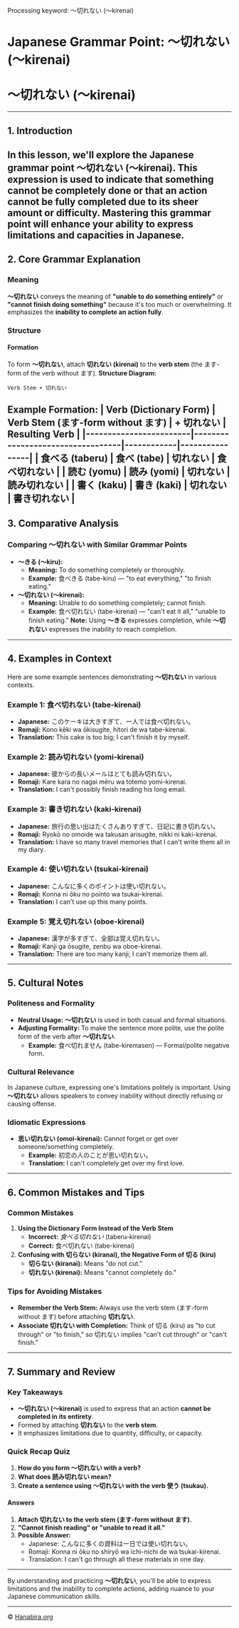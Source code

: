 Processing keyword: ～切れない (～kirenai)
# Japanese Grammar Point: ～切れない (～kirenai)
# ～切れない (～kirenai)

---
## 1. Introduction
In this lesson, we'll explore the Japanese grammar point **～切れない (～kirenai)**. This expression is used to indicate that something **cannot be completely done** or that an action **cannot be fully completed** due to its sheer amount or difficulty. Mastering this grammar point will enhance your ability to express limitations and capacities in Japanese.
---
## 2. Core Grammar Explanation
### Meaning
**～切れない** conveys the meaning of **"unable to do something entirely"** or **"cannot finish doing something"** because it's too much or overwhelming. It emphasizes the **inability to complete an action fully**.
### Structure
#### Formation
To form **～切れない**, attach **切れない (kirenai)** to the **verb stem** (the ます-form of the verb without ます).
**Structure Diagram:**
```
Verb Stem + 切れない
```
**Example Formation:**
| Verb (Dictionary Form) | Verb Stem (ます-form without ます) | + 切れない | Resulting Verb |
|------------------------|----------------------------------|------------|----------------|
| 食べる (taberu)         | 食べ (tabe)                       | 切れない    | 食べ切れない    |
| 読む (yomu)            | 読み (yomi)                       | 切れない    | 読み切れない    |
| 書く (kaku)            | 書き (kaki)                       | 切れない    | 書き切れない    |
---
## 3. Comparative Analysis
### Comparing ～切れない with Similar Grammar Points
- **～きる (～kiru):**
  - **Meaning:** To do something completely or thoroughly.
  - **Example:** 食べきる (tabe-kiru) — "to eat everything," "to finish eating."
- **～切れない (～kirenai):**
  - **Meaning:** Unable to do something completely; cannot finish.
  - **Example:** 食べ切れない (tabe-kirenai) — "can't eat it all," "unable to finish eating."
**Note:** Using **～きる** expresses completion, while **～切れない** expresses the inability to reach completion.
---
## 4. Examples in Context
Here are some example sentences demonstrating **～切れない** in various contexts.
### Example 1: 食べ切れない (tabe-kirenai)
- **Japanese:** このケーキは大きすぎて、一人では食べ切れない。
- **Romaji:** Kono kēki wa ōkisugite, hitori de wa tabe-kirenai.
- **Translation:** This cake is too big; I can't finish it by myself.
### Example 2: 読み切れない (yomi-kirenai)
- **Japanese:** 彼からの長いメールはとても読み切れない。
- **Romaji:** Kare kara no nagai mēru wa totemo yomi-kirenai.
- **Translation:** I can't possibly finish reading his long email.
### Example 3: 書き切れない (kaki-kirenai)
- **Japanese:** 旅行の思い出はたくさんありすぎて、日記に書き切れない。
- **Romaji:** Ryokō no omoide wa takusan arisugite, nikki ni kaki-kirenai.
- **Translation:** I have so many travel memories that I can't write them all in my diary.
### Example 4: 使い切れない (tsukai-kirenai)
- **Japanese:** こんなに多くのポイントは使い切れない。
- **Romaji:** Konna ni ōku no pointo wa tsukai-kirenai.
- **Translation:** I can't use up this many points.
### Example 5: 覚え切れない (oboe-kirenai)
- **Japanese:** 漢字が多すぎて、全部は覚え切れない。
- **Romaji:** Kanji ga ōsugite, zenbu wa oboe-kirenai.
- **Translation:** There are too many kanji; I can't memorize them all.
---
## 5. Cultural Notes
### Politeness and Formality
- **Neutral Usage:** **～切れない** is used in both casual and formal situations.
- **Adjusting Formality:** To make the sentence more polite, use the polite form of the verb after **～切れない**.
  - **Example:** 食べ切れません (tabe-kiremasen) — Formal/polite negative form.
### Cultural Relevance
In Japanese culture, expressing one's limitations politely is important. Using **～切れない** allows speakers to convey inability without directly refusing or causing offense.
### Idiomatic Expressions
- **思い切れない (omoi-kirenai):** Cannot forget or get over someone/something completely.
  - **Example:** 初恋の人のことが思い切れない。
  - **Translation:** I can't completely get over my first love.
---
## 6. Common Mistakes and Tips
### Common Mistakes
1. **Using the Dictionary Form Instead of the Verb Stem**
   - **Incorrect:** *食べる切れない* (taberu-kirenai)
   - **Correct:** 食べ切れない (tabe-kirenai)
2. **Confusing with 切らない (kiranai), the Negative Form of 切る (kiru)**
   - **切らない (kiranai):** Means "do not cut."
   - **切れない (kirenai):** Means "cannot completely do."
### Tips for Avoiding Mistakes
- **Remember the Verb Stem:** Always use the verb stem (ます-form without ます) before attaching **切れない**.
- **Associate 切れない with Completion:** Think of 切る (kiru) as "to cut through" or "to finish," so 切れない implies "can't cut through" or "can't finish."
---
## 7. Summary and Review
### Key Takeaways
- **～切れない (～kirenai)** is used to express that an action **cannot be completed in its entirety**.
- Formed by attaching **切れない** to the **verb stem**.
- It emphasizes limitations due to quantity, difficulty, or capacity.
### Quick Recap Quiz
1. **How do you form ～切れない with a verb?**
2. **What does 読み切れない mean?**
3. **Create a sentence using ～切れない with the verb 使う (tsukau).**
#### Answers
1. **Attach 切れない to the verb stem (ます-form without ます).**
2. **"Cannot finish reading" or "unable to read it all."**
3. **Possible Answer:**
   - Japanese: こんなに多くの資料は一日では使い切れない。
   - Romaji: Konna ni ōku no shiryō wa ichi-nichi de wa tsukai-kirenai.
   - Translation: I can't go through all these materials in one day.
---
By understanding and practicing **～切れない**, you'll be able to express limitations and the inability to complete actions, adding nuance to your Japanese communication skills.


---

© [Hanabira.org](https://hanabira.org)
